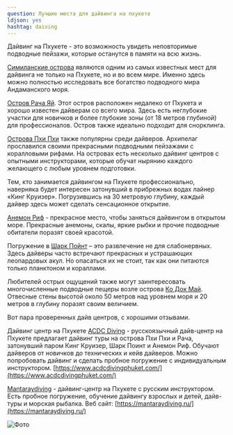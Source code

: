 ```yaml
---
question: Лучшие места для дайвинга на пхукете
ldjson: yes
hashtag: daiving
---
```


Дайвинг на Пхукете - это возможность увидеть неповторимые подводные пейзажи, которые останутся в памяти на всю жизнь.

[Симиланские острова](https://goo.gl/maps/1aXN5SibnM9Dng8u5) являются одним из самых известных мест для дайвинга не только на Пхукете, но и во всем мире. Именно здесь можно полностью исследовать все богатство подводного мира Андаманского моря.

[Остров Рача Яй](https://goo.gl/maps/a3qEbnnNYfXYr5CJ9). Этот остров расположен недалеко от Пхукета и хорошо известен дайверам со всего мира. Здесь есть неглубокие участки для новичков и более глубокие зоны (от 18 метров глубиной) для профессионалов. Остров также идеально подходит для снорклинга.

[Острова Пхи Пхи](https://goo.gl/maps/csXFBoCzZEwEvrx7A) также популярны среди дайверов. Архипелаг прославился своими прекрасными подводными пейзажами с коралловыми рифами. На островах есть несколько дайвинг центров с опытными инструкторами, которые обучат нырянию каждого желающего с любым уровнем подготовки.

Тем, кто занимается дайвингом на Пхукете профессионально, наверняка будет интересен затонувший в прибрежных водах лайнер «Кинг Круизер». Погрузившись на 30 метровую глубину, каждый дайвер здесь может сделать сенсационное открытие. 

[Анемон Риф](https://goo.gl/maps/DNFh5gEtGv7WDawY6) - прекрасное место, чтобы заняться дайвингом в открытом море. Прекрасные анемоны, скалы, яркие рыбки и прочие подводные обитатели поразят своей красотой. 

Погружение в [Шарк Пойнт](https://goo.gl/maps/VTs8WtWqiuqK51TN8) – это развлечение не для слабонервных. Здесь дайверы часто встречают прекрасных и устрашающих леопардовых акул. Но опасаться их не стоит, так как они питаются только планктоном и кораллами. 

Любителей острых ощущений также могут заинтересовать многочисленные подводные пещеры возле острова [Ко Док Май](https://goo.gl/maps/zaXV2AF4vCNvbSo28). Отвесные стены высотой около 50 метров над уровнем моря и 20 метров в глубину поразят своим величием.

Вот пара проверенных дайв центров, с хорошими отзывами.

Дайвинг центр на Пхукете [ACDC Diving](https://goo.gl/maps/r39o4EzRNvzhebas9) - русскоязычный дайв-центр на Пхукете предлагает дайвинг туры на острова Пхи Пхи и Рача, затонувший паром Кинг Круизер, Шарк Поинт и Анемон Риф. Обучают дайверов от новичков до технических и кейв дайверов. Можно попробовать дайвинг и сделать пробное погружение с индивидуальным инструктором. [https://www.acdcdivingphuket.com/](https://www.acdcdivingphuket.com/)

[Mantaraydiving](https://goo.gl/maps/xAbnxAe1jBpagVRM6) - дайвинг-центр на Пхукете с  русским инструктором. Есть пробное погружение, обучение дайвингу взрослых и детей, дайв-туры и морская рыбалка. Веб сайт: [https://mantaraydiving.ru/](https://mantaraydiving.ru/)

![Фото](https://phuketfaq.ru/assets/images/daiving.jpeg)
